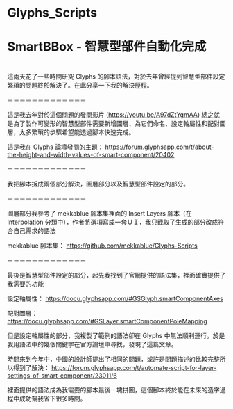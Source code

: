 # Glyphs_Scripts

# SmartBBox - 智慧型部件自動化完成 <h1>

這兩天花了一些時間研究 Glyphs 的腳本語法，對於去年曾經提到智慧型部件設定繁瑣的問題終於解決了。在此分享一下我的解決歷程。

＝＝＝＝＝＝＝＝＝＝＝＝＝

這是我去年對於這個問題的發問影片 (https://youtu.be/A97dZtYgmAA) 總之就是為了製作可變形的智慧型部件需要新增圖層、為它們命名、設定軸屬性和配對圖層，太多繁瑣的步驟希望能透過腳本快速完成。

這是我在 Glyphs 論壇發問的主題：
https://forum.glyphsapp.com/t/about-the-height-and-width-values-of-smart-component/20402

＝＝＝＝＝＝＝＝＝＝＝＝＝

我把腳本拆成兩個部分解決，圖層部分以及智慧型部件設定的部分。

－－－－－－－－－－－－－

圖層部分我參考了 mekkablue 腳本集裡面的 Insert Layers 腳本（在 Interpolation 分類中），作者將選項寫成一套ＵＩ，我只截取了生成的部分改成符合自己需求的語法

mekkablue 腳本集：
https://github.com/mekkablue/Glyphs-Scripts

－－－－－－－－－－－－－

最後是智慧型部件設定的部分，起先我找到了官網提供的語法集，裡面確實提供了我需要的功能

設定軸屬性：
https://docu.glyphsapp.com/#GSGlyph.smartComponentAxes

配對圖層：
https://docu.glyphsapp.com/#GSLayer.smartComponentPoleMapping


但是設定軸屬性的部分，我複製了範例的語法卻在 Glyphs 中無法順利運行。於是我用語法中的幾個關鍵字在官方論壇中尋找，發現了這篇文章。

時間來到今年中，中國的設計師提出了相同的問題，或許是問題描述的比較完整所以得到了解決：
https://forum.glyphsapp.com/t/automate-script-for-layer-settings-of-smart-component/23011/6

裡面提供的語法成為我需要的腳本最後一塊拼圖，這個腳本終於能在未來的造字過程中成功幫我省下很多時間。
